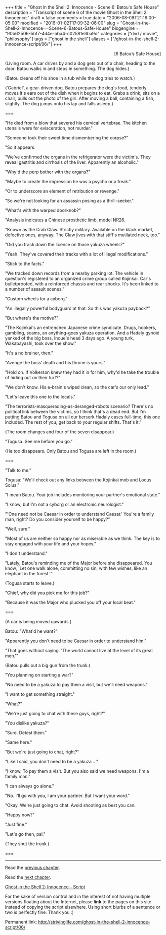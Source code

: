 +++
title = "Ghost in the Shell 2: Innocence - Scene 6: Batou's Safe House"
description = "Transcript of scene 6 of the movie Ghost in the Shell 2: Innocence."
draft = false
comments = true
date = "2006-08-08T21:16:00-05:00"
modified = "2016-01-02T17:09:32-06:00"
slug = "Ghost-in-the-Shell-2-Innocence---Scene-6-Batous-Safe-House"
blogengine = "90b62506-5bf7-4d4e-bba4-c02581e3ba9d"
categories = ["dvd / movie", "philosophy"]
tags = ["ghost in the shell"]
aliases = ["/ghost-in-the-shell-2-innocence-script/06/"]
+++

<p style="text-align: right">
[6 Batou&rsquo;s Safe House] 
</p>

<p>
(Living room. A car drives by and a dog gets out of a chair, heading to the door. Batou walks in and steps in something. The dog hides.) 
</p>

<p>
(Batou cleans off his shoe in a tub while the dog tries to watch.) 
</p>

<p>
(&#39;Gabriel&#39;, a gear-driven dog. Batou prepares the dog&#39;s food, tenderly moves it&#39;s ears out of the dish when it begins to eat. Grabs a drink, sits on a chair, pulls out the photo of the girl. After moving a ball, containing a fish, slightly. The dog jumps onto his lap and falls asleep.) 
</p>

<!--more-->

<p>
=== 
</p>

<p>
&quot;He died from a blow that severed his cervical vertebrae. The kitchen utensils were for evisceration, not murder.&quot; 
</p>

<p>
&quot;Someone took their sweet time dismembering the corpse?&quot; 
</p>

<p>
&quot;So it appears. 
</p>

<p>
&quot;We&#39;ve confirmed the organs in the refrigerator were the victim&#39;s. They reveal gastritis and cirrhosis of the liver. Apparently an alcoholic.&quot; 
</p>

<p>
&quot;Why&#39;d the perp bother with the organs?&quot;<!--adsense--> 
</p>

<p>
&quot;Maybe to create the impression he was a psycho or a freak.&quot; 
</p>

<p>
&quot;Or to underscore an element of retribution or revenge.&quot; 
</p>

<p>
&quot;So we&#39;re not looking for an assassin posing as a thrill-seeker.&quot; 
</p>

<p>
&quot;What&#39;s with the warped doorknob?&quot; 
</p>

<p>
&quot;Analysis indicates a Chinese prosthetic limb, model NR26. 
</p>

<p>
&quot;Known as the Crab Claw. Strictly military. Available on the black market, defective ones, anyway. The Claw jives with that stiff&#39;s mutilated neck, too.&quot; 
</p>

<p>
&quot;Did you track down the license on those yakuza wheels?&quot; 
</p>

<p>
&quot;Yeah. They&#39;ve covered their tracks with a lot of illegal modifications.&quot; 
</p>

<p>
&quot;Stick to the facts.&quot; 
</p>

<p>
&quot;We tracked down records from a nearby parking lot. The vehicle in question&#39;s registered to an organized crime group called Kojinkai. Car&#39;s bulletproofed, with a reinforced chassis and rear shocks. It&#39;s been linked to a number of assault scenes.&quot; 
</p>

<p>
&quot;Custom wheels for a cyborg.&quot; 
</p>

<p>
&quot;An illegally powerful bodyguard at that. So this was yakuza payback?&quot; 
</p>

<p>
&quot;But where&#39;s the motive?&quot; 
</p>

<p>
&quot;The Kojinkai&#39;s an entrenched Japanese crime syndicate. Drugs, hookers, gambling, scams, an anything-goes yakuza operation. And a Hadaly gynoid yanked of the big boss, Inoue&#39;s head 3 days ago. A young turk, Wakabayashi, took over the show.&quot; 
</p>

<p>
&quot;It&#39;s a no brainer, then.&quot; 
</p>

<p>
&quot;Avenge the boss&#39; death and his throne is yours.&quot; 
</p>

<p>
&quot;Hold on. If Volkerson knew they had it in for him, why&#39;d he take the trouble of hiding out on their turf?&quot; 
</p>

<p>
&quot;We don&#39;t know. His e-brain&#39;s wiped clean, so the car&#39;s our only lead.&quot; 
</p>

<p>
&quot;Let&#39;s leave this one to the locals.&quot; 
</p>

<p>
&quot;The terrorists-masquerading-as-deranged-robots scenario? There&#39;s no political link between the victims, so I think that&#39;s a dead end. But I&#39;m putting Batou and Togusa on all our berserk Hadaly cases full-time, this one included. The rest of you, get back to your regular shifts. That&#39;s it.&quot; 
</p>

<p>
(The room changes and four of the seven disappear.) 
</p>

<p>
&quot;Togusa. See me before you go.&quot; 
</p>

<p>
(He too disappears. Only Batou and Togusa are left in the room.) 
</p>

<p>
=== 
</p>

<p>
&quot;Talk to me.&quot; 
</p>

<p>
Togusa: &quot;We&#39;ll check out any links between the Kojinkai mob and Locus Solus.&quot; 
</p>

<p>
&quot;I mean Batou. Your job includes monitoring your partner&#39;s emotional state.&quot; 
</p>

<p>
&quot;I know, but I&#39;m not a cyborg or an electronic neurologist.&quot; 
</p>

<p>
&quot;&#39;One need not be Caesar in order to understand Caesar.&#39; You&#39;re a family man, right? Do you consider yourself to be happy?&quot; 
</p>

<p>
&quot;Well, sure.&quot; 
</p>

<p>
&quot;Most of us are neither so happy nor as miserable as we think. The key is to stay engaged with your life and your hopes.&quot; 
</p>

<p>
&quot;I don&#39;t understand.&quot; 
</p>

<p>
&quot;Lately, Batou&#39;s reminding me of the Major before she disappeared. You know, &#39;Let one walk alone, committing no sin, with few wishes, like an elephant in the forest.&#39;&quot; 
</p>

<p>
(Togusa starts to leave.) 
</p>

<p>
&quot;Chief, why did you pick me for this job?&quot; 
</p>

<p>
&quot;Because it was the Major who plucked you off your local beat.&quot; 
</p>

<p>
=== 
</p>

<p>
(A car is being moved upwards.) 
</p>

<p>
Batou: &quot;What&#39;d he want?&quot; 
</p>

<p>
&quot;Apparently you don&#39;t need to be Caesar in order to understand him.&quot; 
</p>

<p>
&quot;That goes without saying. &#39;The world cannot live at the level of its great men.&#39;&quot; 
</p>

<p>
(Batou pulls out a big gun from the trunk.) 
</p>

<p>
&quot;You planning on starting a war?&quot; 
</p>

<p>
&quot;No need to be a yakuza to pay them a visit, but we&#39;ll need weapons.&quot; 
</p>

<p>
&quot;I want to get something straight.&quot; 
</p>

<p>
&quot;What?&quot; 
</p>

<p>
&quot;We&#39;re just going to chat with these guys, right?&quot; 
</p>

<p>
&quot;You dislike yakuza?&quot; 
</p>

<p>
&quot;Sure. Detest them.&quot; 
</p>

<p>
&quot;Same here.&quot; 
</p>

<p>
&quot;But we&#39;re just going to chat, right?&quot; 
</p>

<p>
&quot;Like I said, you don&#39;t need to be a yakuza ...&quot; 
</p>

<p>
&quot;I know. To pay them a visit. But you also said we need weapons. I&#39;m a family man.&quot; 
</p>

<p>
&quot;I can always go alone.&quot; 
</p>

<p>
&quot;No. I&#39;ll go with you, I am your partner. But I want your word.&quot; 
</p>

<p>
&quot;Okay. We&#39;re just going to chat. Avoid shooting as best you can. 
</p>

<p>
&quot;Happy now?&quot; 
</p>

<p>
&quot;Just fine.&quot; 
</p>

<p>
&quot;Let&#39;s go then, pal.&quot; 
</p>

<p>
(They shut the trunk.) 
</p>

<p>
=== 
</p>

<hr />

<p>
Read the <a href="/ghost-in-the-shell-2-innocence-script/05/">previous chapter</a>. 
</p>

<p>
Read the <a href="/ghost-in-the-shell-2-innocence-script/07/">next chapter</a>. 
</p>

<p>
<a href="/ghost-in-the-shell-2-innocence-script/">Ghost in the Shell 2: Innocence - Script</a> 
</p>

<div class="tip">
<p>
For the sake of version control and in the interest of not having multiple versions floating about the Internet, please <strong>link</strong> to the pages on this site instead of copying the script elsewhere. Using short blurbs of a sentence or two is perfectly fine. Thank you :) 
</p>
<p>
Permanent link: <a href="/ghost-in-the-shell-2-innocence-script/06/">http://strivinglife.com/ghost-in-the-shell-2-innocence-script/06/</a> 
</p>
</div>
